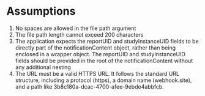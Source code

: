 # Assumptions

1. No spaces are allowed in the file path argument
2. The file path length cannot exceed 200 characters
3. The application expects the reportUID and studyInstanceUID fields to be directly part of the notificationContent object, rather than being enclosed in a wrapper object. The reportUID and studyInstanceUID fields should be provided in the root of the notificationContent without any additional nesting
4. The URL must be a valid HTTPS URL. It follows the standard URL structure, including a protocol (https), a domain name (webhook.site), and a path like 3b8c180a-dcac-4700-afee-9ebde4abbfcb.
